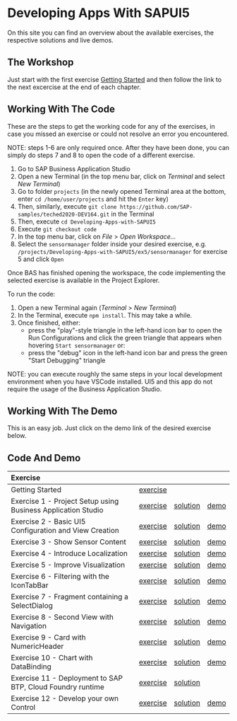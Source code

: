 # Developing Apps With SAPUI5
On this site you can find an overview about the available exercises, the respective solutions and live demos.

## The Workshop
Just start with the first exercise [Getting Started](https://github.com/SAP-samples/teched2020-DEV164/tree/master/exercises/ex0/README.md) and then follow the link to the next excercise at the end of each chapter.

## Working With The Code

These are the steps to get the working code for any of the exercises, in case you missed an exercise or could not resolve an error you encountered.

NOTE: steps 1-6 are only required once. After they have been done, you can simply do steps 7 and 8 to open the code of a different exercise.

1. Go to SAP Business Application Studio
2. Open a new Terminal (in the top menu bar, click on *Terminal* and select *New Terminal*)
3. Go to folder `projects` (in the newly opened Terminal area at the bottom, enter `cd /home/user/projects` and hit the `Enter` key)
4. Then, similarly, execute `git clone https://github.com/SAP-samples/teched2020-DEV164.git` in the Terminal
5. Then, execute `cd Developing-Apps-with-SAPUI5`
6. Execute `git checkout code`
7. In the top menu bar, click on *File* > *Open Workspace...*
8. Select the `sensormanager` folder inside your desired exercise, e.g. `/projects/Developing-Apps-with-SAPUI5/ex5/sensormanager` for exercise 5 and click `Open`

Once BAS has finished opening the workspace, the code implementing the selected exercise is available in the Project Explorer.

To run the code:
1. Open a new Terminal again (*Terminal* > *New Terminal*)
2. In the Terminal, execute `npm install`. This may take a while.
3. Once finished, either:
    - press the "play"-style triangle in the left-hand icon bar to open the Run Configurations and click the green triangle that appears when hovering `Start sensormanager` or:
    - press the "debug" icon in the left-hand icon bar and press the green "Start Debugging" triangle

NOTE: you can execute roughly the same steps in your local development environment when you have VSCode installed. UI5 and this app do not require the usage of the Business Application Studio.


## Working With The Demo
This is an easy job. Just click on the demo link of the desired exercise below.

## Code And Demo

| Exercise | | | |
| :--- | --- | --- | --- |
| Getting Started | [exercise](https://github.com/SAP-samples/teched2020-DEV164/tree/master/exercises/ex0/README.md) | | |
| Exercise 1 - Project Setup using Business Application Studio | [exercise](https://github.com/SAP-samples/teched2020-DEV164/tree/master/exercises/ex1/README.md) | [solution](https://github.com/SAP-samples/teched2020-DEV164/tree/code/ex1/) | [demo](https://dirkelko.github.io/Developing-Apps-with-SAPUI5/ex1/sensormanager/webapp/index.html) |
| Exercise 2 - Basic UI5 Configuration and View Creation | [exercise](https://github.com/SAP-samples/teched2020-DEV164/tree/master/exercises/ex2/README.md) | [solution](https://github.com/SAP-samples/teched2020-DEV164/tree/code/ex2/) | [demo](https://dirkelko.github.io/Developing-Apps-with-SAPUI5/ex2/sensormanager/webapp/index.html) |
| Exercise 3 - Show Sensor Content | [exercise](https://github.com/SAP-samples/teched2020-DEV164/tree/master/exercises/ex3/README.md) | [solution](https://github.com/SAP-samples/teched2020-DEV164/tree/code/ex3/) | [demo](https://dirkelko.github.io/Developing-Apps-with-SAPUI5/ex3/sensormanager/webapp/index.html) |
| Exercise 4 - Introduce Localization | [exercise](https://github.com/SAP-samples/teched2020-DEV164/tree/master/exercises/ex4/README.md) | [solution](https://github.com/SAP-samples/teched2020-DEV164/tree/code/ex4/) | [demo](https://dirkelko.github.io/Developing-Apps-with-SAPUI5/ex4/sensormanager/webapp/index.html) |
| Exercise 5 - Improve Visualization | [exercise](https://github.com/SAP-samples/teched2020-DEV164/tree/master/exercises/ex5/README.md) | [solution](https://github.com/SAP-samples/teched2020-DEV164/tree/code/ex5/) | [demo](https://dirkelko.github.io/Developing-Apps-with-SAPUI5/ex5/sensormanager/webapp/index.html) |
| Exercise 6 - Filtering with the IconTabBar | [exercise](https://github.com/SAP-samples/teched2020-DEV164/tree/master/exercises/ex6/README.md) | [solution](https://github.com/SAP-samples/teched2020-DEV164/tree/code/ex6/) | [demo](https://dirkelko.github.io/Developing-Apps-with-SAPUI5/ex6/sensormanager/webapp/index.html) |
| Exercise 7 - Fragment containing a SelectDialog | [exercise](https://github.com/SAP-samples/teched2020-DEV164/tree/master/exercises/ex7/README.md) | [solution](https://github.com/SAP-samples/teched2020-DEV164/tree/code/ex7/) | [demo](https://dirkelko.github.io/Developing-Apps-with-SAPUI5/ex7/sensormanager/webapp/index.html) |
| Exercise 8 - Second View with Navigation | [exercise](https://github.com/SAP-samples/teched2020-DEV164/tree/master/exercises/ex8/README.md) | [solution](https://github.com/SAP-samples/teched2020-DEV164/tree/code/ex8/) | [demo](https://dirkelko.github.io/Developing-Apps-with-SAPUI5/ex8/sensormanager/webapp/index.html) |
| Exercise 9 - Card with NumericHeader | [exercise](https://github.com/SAP-samples/teched2020-DEV164/tree/master/exercises/ex9/README.md) | [solution](https://github.com/SAP-samples/teched2020-DEV164/tree/code/ex9/) | [demo](https://dirkelko.github.io/Developing-Apps-with-SAPUI5/ex9/sensormanager/webapp/index.html) |
| Exercise 10 - Chart with DataBinding | [exercise](https://github.com/SAP-samples/teched2020-DEV164/tree/master/exercises/ex10/README.md) | [solution](https://github.com/SAP-samples/teched2020-DEV164/tree/code/ex10/) | [demo](https://dirkelko.github.io/Developing-Apps-with-SAPUI5/ex10/sensormanager/webapp/index.html) |
| Exercise 11 - Deployment to SAP BTP, Cloud Foundry runtime | [exercise](https://github.com/SAP-samples/teched2020-DEV164/tree/master/exercises/ex11/README.md) | [solution](https://github.com/SAP-samples/teched2020-DEV164/tree/code/ex11/TechEd2020) | |
| Exercise 12 - Develop your own Control | [exercise](https://github.com/SAP-samples/teched2020-DEV164/tree/master/exercises/ex12/README.md) | [solution](https://github.com/SAP-samples/teched2020-DEV164/tree/code/ex12/) | [demo](https://dirkelko.github.io/Developing-Apps-with-SAPUI5/ex12/sensormanager/webapp/index.html) |

